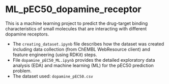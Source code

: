 # ML_pEC50_dopamine_receptor
This is a machine learning project to predict the drug-target binding characteristics of small molecules that are interacting with different dopamine receptors. 

* The `creating_dataset.ipynb` file describes how the dataset was created including data collection (from ChEMBL WebResource client) and feature engineering (using RDKit) steps.
* File `dopamine_pEC50_ML.ipynb` provides the detailed exploratory data analysis (EDA) and machine learning (ML) for the pEC50 prediction problem.
* The dataset used: `dopamine_pEC50.csv`
